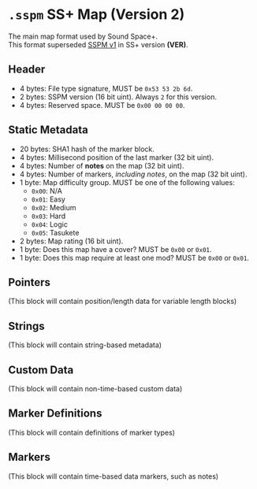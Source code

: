 # `.sspm` SS+ Map (Version 2)

The main map format used by Sound Space+.  
This format superseded [SSPM v1](v1.md) in SS+ version **(VER)**.

## Header
- 4 bytes: File type signature, MUST be `0x53 53 2b 6d`.
- 2 bytes: SSPM version (16 bit uint). Always `2` for this version.
- 4 bytes: Reserved space. MUST be `0x00 00 00 00`.

## Static Metadata
- 20 bytes: SHA1 hash of the marker block.
- 4 bytes: Millisecond position of the last marker (32 bit uint).
- 4 bytes: Number of **notes** on the map (32 bit uint).
- 4 bytes: Number of markers, *including notes*, on the map (32 bit uint).
- 1 byte: Map difficulty group. MUST be one of the following values:
  - `0x00`: N/A
  - `0x01`: Easy
  - `0x02`: Medium
  - `0x03`: Hard
  - `0x04`: Logic
  - `0x05`: Tasukete 
- 2 bytes: Map rating (16 bit uint).
- 1 byte: Does this map have a cover? MUST be `0x00` or `0x01`.
- 1 byte: Does this map require at least one mod? MUST be `0x00` or `0x01`.

## Pointers
(This block will contain position/length data for variable length blocks)

## Strings
(This block will contain string-based metadata)

## Custom Data
(This block will contain non-time-based custom data)

## Marker Definitions
(This block will contain definitions of marker types)

## Markers
(This block will contain time-based data markers, such as notes)
